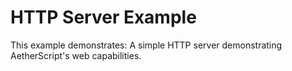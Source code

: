 # HTTP Server Example

This example demonstrates: A simple HTTP server demonstrating AetherScript's web capabilities.
